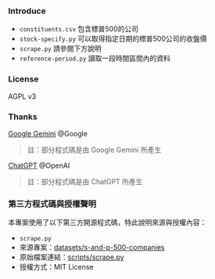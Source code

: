 ### Introduce
- `constituents.csv` 包含標普500的公司  
- `stock-specify.py` 可以取得指定日期的標普500公司的收盤價
- `scrape.py` 請參閱下方說明
- `reference-period.py` 讀取一段時間區間內的資料
### License
AGPL v3

### Thanks
[Google Gemini](http://gemini.google.com/) @Google
> 註：部分程式碼是由 Google Gemini 所產生  

[ChatGPT](https://chatgpt.com/) @OpenAI  
> 註：部分程式碼是由 ChatGPT 所產生

### 第三方程式碼與授權聲明

本專案使用了以下第三方開源程式碼，特此說明來源與授權內容：
- `scrape.py`
- 來源專案：[datasets/s-and-p-500-companies](https://github.com/datasets/s-and-p-500-companies)
- 原始檔案連結：[scripts/scrape.py](https://github.com/datasets/s-and-p-500-companies/blob/main/scripts/scrape.py)
- 授權方式：MIT License

